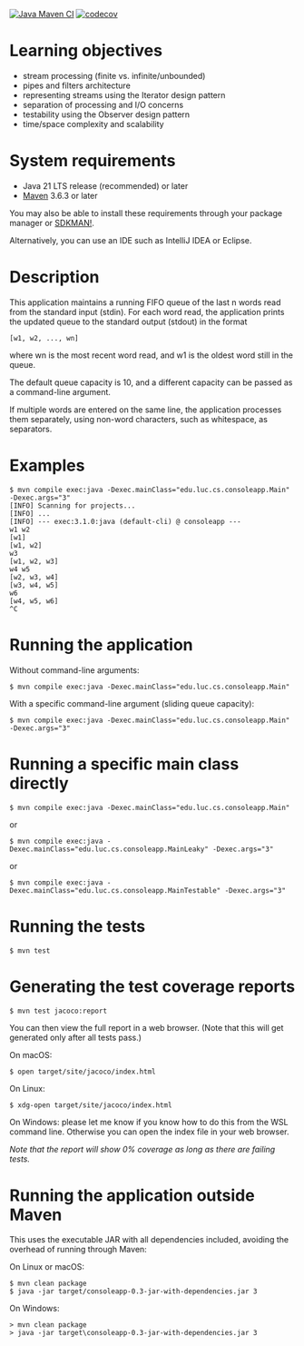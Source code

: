 [![Java Maven CI](https://github.com/lucproglangcourse/consoleapp-java/actions/workflows/java-maven.yml/badge.svg)](https://github.com/lucproglangcourse/consoleapp-java/actions/workflows/java-maven.yml)
[![codecov](https://codecov.io/github/lucproglangcourse/consoleapp-java/branch/main/graph/badge.svg?token=506MZ2VOP0)](https://codecov.io/github/lucproglangcourse/consoleapp-java)

# Learning objectives

* stream processing (finite vs. infinite/unbounded)
* pipes and filters architecture
* representing streams using the Iterator design pattern
* separation of processing and I/O concerns
* testability using the Observer design pattern
* time/space complexity and scalability

# System requirements

* Java 21 LTS release (recommended) or later
* [Maven](https://maven.apache.org/) 3.6.3 or later

You may also be able to install these requirements through your package manager or [SDKMAN!](https://sdkman.io/).

Alternatively, you can use an IDE such as IntelliJ IDEA or Eclipse.

# Description

This application maintains a running FIFO queue of the last n words read from the standard input (stdin).
For each word read, the application prints the updated queue to the standard output (stdout) in the format

    [w1, w2, ..., wn]

where wn is the most recent word read, and w1 is the oldest word still in the queue.

The default queue capacity is 10, and a different capacity can be passed as a command-line argument.

If multiple words are entered on the same line, the application processes them separately, using non-word characters, such as whitespace, as separators.

# Examples

```
$ mvn compile exec:java -Dexec.mainClass="edu.luc.cs.consoleapp.Main" -Dexec.args="3"
[INFO] Scanning for projects...
[INFO] ...
[INFO] --- exec:3.1.0:java (default-cli) @ consoleapp ---
w1 w2
[w1]
[w1, w2]
w3
[w1, w2, w3]
w4 w5
[w2, w3, w4]
[w3, w4, w5]
w6
[w4, w5, w6]
^C
```

# Running the application

Without command-line arguments:

    $ mvn compile exec:java -Dexec.mainClass="edu.luc.cs.consoleapp.Main"

With a specific command-line argument (sliding queue capacity):

    $ mvn compile exec:java -Dexec.mainClass="edu.luc.cs.consoleapp.Main" -Dexec.args="3"

# Running a specific main class directly

    $ mvn compile exec:java -Dexec.mainClass="edu.luc.cs.consoleapp.Main"

or

    $ mvn compile exec:java -Dexec.mainClass="edu.luc.cs.consoleapp.MainLeaky" -Dexec.args="3"

or

    $ mvn compile exec:java -Dexec.mainClass="edu.luc.cs.consoleapp.MainTestable" -Dexec.args="3"

# Running the tests

    $ mvn test

# Generating the test coverage reports

    $ mvn test jacoco:report

You can then view the full report in a web browser.
(Note that this will get generated only after all tests pass.)

On macOS:

    $ open target/site/jacoco/index.html

On Linux:

    $ xdg-open target/site/jacoco/index.html

On Windows: please let me know if you know how to do this from the WSL
command line. Otherwise you can open the index file in your web browser.

*Note that the report will show 0% coverage as long as there are failing tests.*

# Running the application outside Maven

This uses the executable JAR with all dependencies included, avoiding the overhead of running through Maven:

On Linux or macOS:

    $ mvn clean package
    $ java -jar target/consoleapp-0.3-jar-with-dependencies.jar 3

On Windows:

    > mvn clean package
    > java -jar target\consoleapp-0.3-jar-with-dependencies.jar 3
